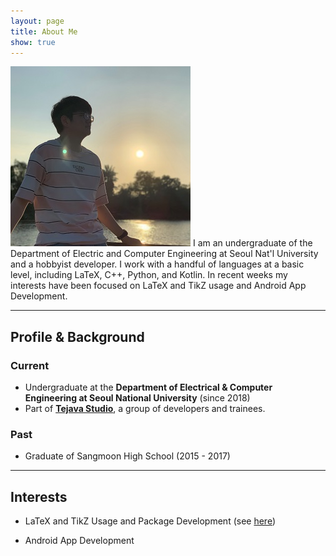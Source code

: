 ```yaml
---
layout: page
title: About Me
show: true
---
```


<p><span class="image right"><img src="/images/profile.jpg" alt="" /></span>
I am an undergraduate of the Department of Electric and Computer Engineering at
Seoul Nat'l University and a hobbyist developer. I work with a handful of
languages at a basic level, including LaTeX, C++, Python, and Kotlin. In recent
weeks my interests have been focused on LaTeX and TikZ usage and Android App
Development.</p>

<hr class="major" />

## Profile & Background
### Current
- Undergraduate at the **Department of Electrical & Computer Engineering at
  Seoul National University** (since 2018)
- Part of [**Tejava Studio**][1], a group of developers and trainees.

### Past
- Graduate of Sangmoon High School (2015 - 2017)

<hr class="major" />

## Interests
- LaTeX and TikZ Usage and Package Development (see [here][2])
- Android App Development

  [1]: https://snuece.github.io/
  [2]: https://thekpaul.github.io/en/projects/latex-overdraw
